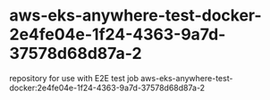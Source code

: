 # aws-eks-anywhere-test-docker-2e4fe04e-1f24-4363-9a7d-37578d68d87a-2
repository for use with E2E test job aws-eks-anywhere-test-docker:2e4fe04e-1f24-4363-9a7d-37578d68d87a-2
